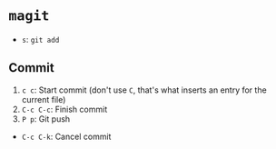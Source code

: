 # `magit`

* `s`: `git add`

## Commit

1. `c c`: Start commit (don't use `C`, that's what inserts an entry for the current file)
2. `C-c C-c`: Finish commit
3. `P p`: Git push

* `C-c C-k`: Cancel commit
